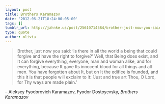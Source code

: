 ```yaml
---
layout: post
title: Brothers Karamazov
date: '2012-06-21T18:24:00-05:00'
tags: []
tumblr_url: http://jahnke.us/post/25610714584/brother-just-now-you-said-is-there-in-all-the
type: quote
author: olivia
---
```


> Brother, just now you said: ‘Is there in all the world a being that could forgive and have the right to forgive?’ Well, that Being does exist, and It can forgive everything, everyone, man and woman alike, and for everything, because It gave Its innocent blood for all things and all men. You have forgotten about It, but on It the edifice is founded, and this it is that people will exclaim to It: ‘Just and true art Thou, O Lord, for Thy ways are made plain.’

– Aleksey Fyodorovich Karamazov, Fyodor Dostoyevsky, *Brothers Karamazov*
